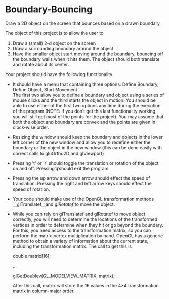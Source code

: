 # Boundary-Bouncing
Draw a 2D object on the screen that bounces based on a drawn boundary

The object of this project is to allow the user to

1.  Draw a (small) 2-d object on the screen
2.  Draw a surrounding boundary around the object
3.  Have the smaller object start moving around the boundary, bouncing off the boundary walls when it hits them.  The object should both translate and rotate about its center.

Your project should have the following functionality:
- It  should  have  a  menu  that  containing  three  options: Define Boundary, Define Object, Start Movement.  
The first two allow you to define a boundary and object using a series of mouse clicks and the third starts the object in motion.
You should be able to use either of the first two options any time during the execution of the program (NOTE: If you don’t get this last functionality working, you will still get most of the points for the project).  You may assume that both the object and boundary are convex and the points are given in clock-wise order.

- Resizing the window should keep the boundary and objects in the lower left corner of the new window and allow you to redefine either the boundary or the object in the new window (this can be done easily with correct calls to gluOrtho2D and glViewport)
- Pressing 't' or 'r' should toggle the translation or rotation of the object on and off.  Pressing’q’should exit the program.
- Pressing the up arrow and down arrow should effect the speed of translation.  Pressing the right and left arrow keys should effect the speed of rotation.
- Your  code  should  make  use  of  the  OpenGL  transformation  methods __glTranslatef__and _glRotatef_ to move the object.
- While you can rely on glTranslatef and glRotatef to move object correctly, you will need to determine the locations of the transformed vertices in order to determine when they hit or go beyond the boundary. For this, you need access to the transformation matrix, so you can perform the matrix-vertex multiplication by hand. OpenGL has a generic method to obtain a variety of information about the current state, including the transformation matrix.  The call to get this is

  double matrix[16];
  
  ...
  
  glGetDoublev(GL_MODELVIEW_MATRIX, matrix);

  After this call, matrix will store the 16 values in the 4×4 transformation matrix in column-major order.

